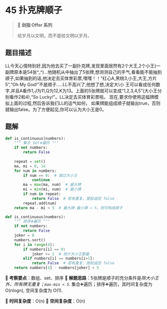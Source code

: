 # 45 扑克牌顺子

> 🌟 **剑指 Offer 系列**
>
> 给岁月以文明，而不是给文明以岁月。

## 题目描述

LL今天心情特别好,因为他去买了一副扑克牌,发现里面居然有2个大王,2个小王(一副牌原本是54张^_^)...他随机从中抽出了5张牌,想测测自己的手气,看看能不能抽到顺子,如果抽到的话,他决定去买体育彩票,嘿嘿！！“红心A,黑桃3,小王,大王,方片5”,“Oh My God!”不是顺子.....LL不高兴了,他想了想,决定大\小 王可以看成任何数字,并且A看作1,J为11,Q为12,K为13。上面的5张牌就可以变成“1,2,3,4,5”(大小王分别看作2和4),“So Lucky!”。LL决定去买体育彩票啦。 现在,要求你使用这幅牌模拟上面的过程,然后告诉我们LL的运气如何， 如果牌能组成顺子就输出true，否则就输出false。为了方便起见,你可以认为大小王是0。

## 题解

```python
def is_continuous(numbers):
    """ 集合 Set➕遍历 """
    if not numbers:
        return False
    
    repeat = set()
    ma, mi = 0, 14
    for num in numbers:
        if num == 0:  # 跳过大小王
            continue
        ma = max(ma, num)  # 最大牌
        mi = min(mi, num)  # 最小牌
        if num in repeat:
            return False  # 若有重复，提前返回 false
        repeat.add(num)
    return ma - mi < 5  # 最大牌-最小牌 < 5，则可构成顺子
```

```python
def is_continuous(numbers):
    """ 排序➕遍历 """
    if not numbers:
        return False
    joker = 0
    numbers.sort()
    for i in range(4):
        if numbers[i] == 0:
            joker += 1  # 统计大小王数量
        elif numbers[i] == numbers[i+1]:
            return False  # 若有重复，提前返回 false
    return numbers[4] - numbers[joker] < 5
```

🍥 **考察要点**：数组、set、排序
🍬 **解题思路**：5张牌是顺子的充分条件是*除大小王外，所有牌无重复；`max-min < 5`*. 集合➕遍历；排序➕遍历，其时间复杂度为 O(nlogn), 空间复杂度为 O(1).

🍉 **时间复杂度**：O(n)
🍭 **空间复杂度**：O(n)
